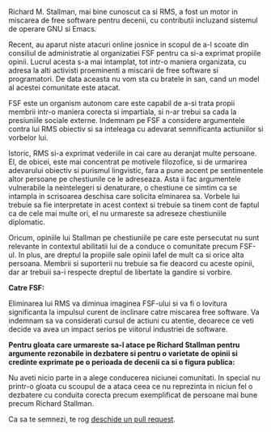 Richard M. Stallman, mai bine cunoscut ca si RMS,
a fost un motor in miscarea de free software pentru
decenii, cu contributii incluzand sistemul de operare
GNU si Emacs.

Recent, au aparut niste atacuri online josnice
in scopul de a-l scoate din consiliul de administratie
al organizatiei FSF pentru ca si-a exprimat propiile
opinii. Lucrul acesta s-a mai intamplat, tot intr-o
maniera organizata, cu adresa la alti activisti proeminenti
a miscarii de free software si programatori.
De data aceasta nu vom sta cu bratele in san, cand un
model al acestei comunitate este atacat.

FSF este un organism autonom care este capabil de a-si
trata propii membrii intr-o maniera corecta si impartiala,
si n-ar trebui sa cada la presiuniile sociale externe.
Indemnam pe FSF a considere argumentele contra lui RMS
obiectiv si sa inteleaga cu adevarat semnificanta
actiuniilor si vorbelor lui.

Istoric, RMS si-a exprimat vederiile in cai care au deranjat
multe persoane. El, de obicei, este mai concentrat pe
motivele filozofice, si de urmarirea adevarului obiectiv
si purismul lingvistic, fara a pune accent pe sentimentele
altor persoane pe chestiunile ce le adreseaza. Asta ii fac
argumentele vulnerabile la neintelegeri si denaturare, o 
chestiune ce simtim ca se intampla in scrisoarea deschisa
care solicita elminarea sa.
Vorbele lui trebuie sa fie interpretate in acest context
si trebuie sa tinem cont de faptul ca de cele mai multe ori,
el nu urmareste sa adreseze chestiuniile diplomatic.

Oricum, opiniile lui Stallman pe chestiuniile pe care este 
persecutat nu sunt relevante in contextul abilitatii lui
de a conduce o comunitate precum FSF-ul.
In plus, are dreptul la propiile sale opinii lafel de mult
ca si orice alta persoana. Membrii si suporterii nu trebuie
sa fie deacord cu aceste opinii, dar ar trebuii sa-i respecte
dreptul de libertate la gandire si vorbire.

**Catre FSF:**

Eliminarea lui RMS va diminua imaginea FSF-ului si va fi o
lovitura significanta la impulsul curent de inclinare catre
miscarea free software.
Va indemnam sa va considerati cursul de actiuni cu atentie,
deoarece ce veti decide va avea un impact serios pe viitorul
industriei de software.

**Pentru gloata care urmareste sa-l atace pe Richard Stallman
pentru argumente rezonabile in dezbatere si pentru o varietate
de opinii si credinte exprimate pe o perioada de decenii ca si
o figura publica:**

Nu aveti nicio parte in a alege conducerea niciunei comunitati.
In special nu printr-o gloata cu scoupul de a ataca ceea ce nu
reprezinta in niciun fel o dezbatere cu conduita corecta precum
exemplificat de persoane mai bune precum Richard Stallman.

Ca sa te semnezi, te rog [deschide un pull request](https://github.com/rms-support-letter/rms-support-letter.github.io/pulls).
